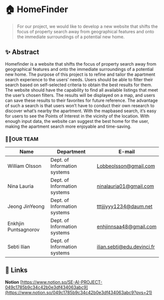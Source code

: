 # 🏠 HomeFinder
> For our project, we would like to develop a new website that shifts the focus of property search away from geographical features and onto the immediate surroundings of a potential new home.
## ✨ Abstract 
Homefinder is a website that shifts the focus of property search away from geographical features and onto the immediate surroundings of a potential new home. The purpose of this project is to refine and tailor the apartment search experience to the users’ needs. Users should be able to filter their search based on self-selected criteria to obtain the best results for them. The website should have the capability to find all available listings that meet the user’s chosen filters. The results will be displayed on a map, and users can save these results to their favorites for future reference. The advantage of such a search is that users won’t have to conduct their own research to discover what’s nearby the apartment. With the mapbased search, it’s easy for users to see the Points of Interest in the vicinity of the location. With enough input data, the website can suggest the best home for the user, making the apartment search more enjoyable and time-saving.

### 👨‍💻OUR TEAM

| Name                 | Department                | E-mail                         |
|----------------------|---------------------------|--------------------------------|
| William Olsson       | Dept. of Information systems | Lobbeolsson@gmail.com        |
| Nina Lauria          | Dept. of Information systems | ninalauria01@gmail.com       |
| Jeong JinYeong       | Dept. of Information systems | tttjjjyyy1234@daum.net        |
| Enkhjin Puntsagnorov | Dept. of Information systems | enhjinnsaa48@gmail.com       |
| Sebti Ilian          | Dept. of Information systems | ilian.sebti@edu.devinci.fr    |

## 🔗 Links
**Notion** [https://www.notion.so/SE-AI-PROJECT-049c1785b9c34c42b0e3df434063abc9](https://www.notion.so/049c1785b9c34c42b0e3df434063abc9?pvs=21)

